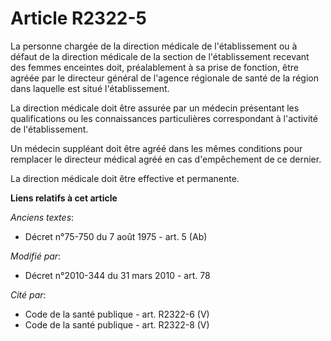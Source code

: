 # Article R2322-5

La personne chargée de la direction médicale de l'établissement ou à défaut de la direction médicale de la section de
l'établissement recevant des femmes enceintes doit, préalablement à sa prise de fonction, être agréée par le directeur
général de l'agence régionale de santé de la région dans laquelle est situé l'établissement. 

La direction médicale doit être assurée par un médecin présentant les qualifications ou les connaissances particulières
correspondant à l'activité de l'établissement. 

Un médecin suppléant doit être agréé dans les mêmes conditions pour remplacer le directeur médical agréé en cas d'empêchement
de ce dernier. 

La direction médicale doit être effective et permanente.

**Liens relatifs à cet article**

_Anciens textes_:

  - Décret n°75-750 du 7 août 1975 - art. 5 (Ab)

_Modifié par_:

  - Décret n°2010-344 du 31 mars 2010 - art. 78

_Cité par_:

  - Code de la santé publique - art. R2322-6 (V)
  - Code de la santé publique - art. R2322-8 (V)
